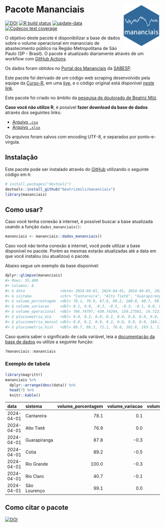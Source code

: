 
<!-- README.md is generated from README.Rmd. Please edit that file -->

# Pacote Mananciais <img src="man/figures/hexlogo.png" align="right" width = "120px"/>

<!-- badges: start -->

[![DOI](https://zenodo.org/badge/DOI/10.5281/zenodo.4733056.svg)](https://doi.org/10.5281/zenodo.4733056)
[![R build
status](https://github.com/beatrizmilz/mananciais/workflows/R-CMD-check/badge.svg)](https://github.com/beatrizmilz/mananciais/actions)
[![update-data](https://github.com/beatrizmilz/mananciais/actions/workflows/2-update_data.yaml/badge.svg)](https://github.com/beatrizmilz/mananciais/actions/workflows/2-update_data.yaml)
[![Codecov test
coverage](https://codecov.io/gh/beatrizmilz/mananciais/branch/master/graph/badge.svg)](https://codecov.io/gh/beatrizmilz/mananciais?branch=master)
<!-- badges: end -->

O objetivo deste pacote é disponibilizar a base de dados sobre o volume
operacional em mananciais de abastecimento público na Região
Metropolitana de São Paulo (SP - Brasil). O pacote é atualizado
diariamente através de um workflow com [GitHub
Actions](https://github.com/beatrizmilz/mananciais/actions).

Os dados foram obtidos no [Portal dos
Mananciais](http://mananciais.sabesp.com.br/Situacao) da
[SABESP](http://site.sabesp.com.br/site/Default.aspx).

Este pacote foi derivado de um código web scraping desenvolvido pela
equipe da [Curso-R](https://www.curso-r.com/), em uma
[live](https://youtu.be/jvZIxrMmOcQ), e o código original está
disponível [neste
link](https://github.com/curso-r/lives/blob/master/drafts/20200730_scraper_sabesp.R).

Este pacote foi criado no âmbito da [pesquisa de doutorado de Beatriz
Milz](https://beatrizmilz.github.io/tese/).

**Caso você não utilize R**, é possível **fazer download da base de
dados** através dos seguintes links:

- [Arquivo
  `.csv`](https://github.com/beatrizmilz/mananciais/raw/master/inst/extdata/mananciais.csv)
- [Arquivo
  `.xlsx`](https://github.com/beatrizmilz/mananciais/blob/master/inst/extdata/mananciais.xlsx?raw=true)

Os arquivos foram salvos com encoding UTF-8, e separados por
ponto-e-vírgula.

## Instalação

Este pacote pode ser instalado através do [GitHub](https://github.com/)
utilizando o seguinte código em `R`:

``` r
# install.packages("devtools")
devtools::install_github("beatrizmilz/mananciais")
library(mananciais)
```

## Como usar?

Caso você tenha conexão à internet, é possível buscar a base atualizada
usando a função `dados_mananciais()`:

``` r
mananciais <- mananciais::dados_mananciais() 
```

Caso você não tenha conexão à internet, você pode utilizar a base
disponível no pacote. Porém as mesmas estarão atualizadas até a data em
que você instalou (ou atualizou) o pacote.

Abaixo segue um exemplo da base disponível:

``` r
dplyr::glimpse(mananciais)
#> Rows: 55,400
#> Columns: 8
#> $ data                <date> 2024-04-01, 2024-04-01, 2024-04-01, 2024-04-01, 2…
#> $ sistema             <chr> "Cantareira", "Alto Tietê", "Guarapiranga", "Cotia…
#> $ volume_porcentagem  <dbl> 78.1, 76.9, 87.8, 89.2, 100.0, 40.7, 99.1, 78.0, 7…
#> $ volume_variacao     <dbl> 0.1, 0.0, -0.3, -0.5, -0.3, -0.1, 0.0, 0.2, 0.1, -…
#> $ volume_operacional  <dbl> 766.74797, 430.74204, 150.27581, 14.72270, 112.182…
#> $ pluviometria_dia    <dbl> 0.0, 0.2, 0.0, 0.2, 0.0, 0.0, 0.0, 0.0, 0.1, 0.2, …
#> $ pluviometria_mensal <dbl> 0.0, 0.2, 0.0, 0.2, 0.0, 0.0, 0.0, 184.3, 159.8, 8…
#> $ pluviometria_hist   <dbl> 80.7, 88.3, 72.1, 78.0, 102.6, 193.1, 110.0, 175.0…
```

Caso queira saber o significado de cada variável, leia a [documentação
da base de
dados](https://beatrizmilz.github.io/mananciais/reference/mananciais.html)
ou utilize a seguinte função:

``` r
?mananciais::mananciais
```

### Exemplo de tabela

``` r
library(magrittr)
mananciais %>% 
  dplyr::arrange(desc(data)) %>% 
  head(7) %>%
  knitr::kable()
```

| data       | sistema      | volume_porcentagem | volume_variacao | volume_operacional | pluviometria_dia | pluviometria_mensal | pluviometria_hist |
|:-----------|:-------------|-------------------:|----------------:|-------------------:|-----------------:|--------------------:|------------------:|
| 2024-04-01 | Cantareira   |               78.1 |             0.1 |          766.74797 |              0.0 |                 0.0 |              80.7 |
| 2024-04-01 | Alto Tietê   |               76.9 |             0.0 |          430.74204 |              0.2 |                 0.2 |              88.3 |
| 2024-04-01 | Guarapiranga |               87.8 |            -0.3 |          150.27581 |              0.0 |                 0.0 |              72.1 |
| 2024-04-01 | Cotia        |               89.2 |            -0.5 |           14.72270 |              0.2 |                 0.2 |              78.0 |
| 2024-04-01 | Rio Grande   |              100.0 |            -0.3 |          112.18231 |              0.0 |                 0.0 |             102.6 |
| 2024-04-01 | Rio Claro    |               40.7 |            -0.1 |            5.56138 |              0.0 |                 0.0 |             193.1 |
| 2024-04-01 | São Lourenço |               99.1 |             0.0 |           88.02916 |              0.0 |                 0.0 |             110.0 |

## Como citar o pacote

[![DOI](https://zenodo.org/badge/DOI/10.5281/zenodo.4733056.svg)](https://doi.org/10.5281/zenodo.4733056)
